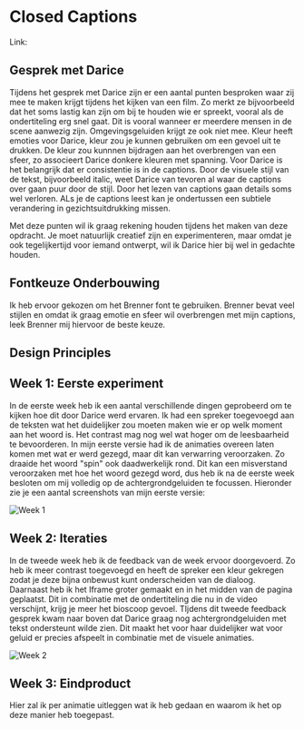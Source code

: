 # Closed Captions

Link:

## Gesprek met Darice

Tijdens het gesprek met Darice zijn er een aantal punten besproken waar zij mee te maken krijgt tijdens het kijken van een film. Zo merkt ze bijvoorbeeld dat het soms lastig kan zijn om bij te houden wie er spreekt, vooral als de ondertiteling erg snel gaat. Dit is vooral wanneer er meerdere mensen in de scene aanwezig zijn. Omgevingsgeluiden krijgt ze ook niet mee. Kleur heeft emoties voor Darice, kleur zou je kunnen gebruiken om een gevoel uit te drukken. De kleur zou kunnnen bijdragen aan het overbrengen van een sfeer, zo associeert Darice donkere kleuren met spanning. Voor Darice is het belangrijk dat er consistentie is in de captions. Door de visuele stijl van de tekst, bijvoorbeeld italic, weet Darice van tevoren al waar de captions over gaan puur door de stijl. Door het lezen van captions gaan details soms wel verloren. ALs je de captions leest kan je ondertussen een subtiele verandering in gezichtsuitdrukking missen.

Met deze punten wil ik graag rekening houden tijdens het maken van deze opdracht. Je moet natuurlijk creatief zijn en experimenteren, maar omdat je ook tegelijkertijd voor iemand ontwerpt, wil ik Darice hier bij wel in gedachte houden.


## Fontkeuze Onderbouwing

Ik heb ervoor gekozen om het Brenner font te gebruiken. Brenner bevat veel stijlen en omdat ik graag emotie en sfeer wil overbrengen met mijn captions, leek Brenner mij hiervoor de beste keuze.


## Design Principles

## Week 1: Eerste experiment

In de eerste week heb ik een aantal verschillende dingen geprobeerd om te kijken hoe dit door Darice werd ervaren. Ik had een spreker toegevoegd aan de teksten wat het duidelijker zou moeten maken wie er op welk moment aan het woord is. Het contrast mag nog wel wat hoger om de leesbaarheid te bevoorderen. In mijn eerste versie had ik de animaties overeen laten komen met wat er werd gezegd, maar dit kan verwarring veroorzaken. Zo draaide het woord "spin" ook daadwerkelijk rond. Dit kan een misverstand veroorzaken met hoe het woord gezegd word, dus heb ik na de eerste week besloten om mij volledig op de achtergrondgeluiden te focussen. Hieronder zie je een aantal screenshots van mijn eerste versie:

![Week 1](https://user-images.githubusercontent.com/45418246/82219751-00389c00-991e-11ea-98a6-5b5896da268b.png)

## Week 2: Iteraties

In de tweede week heb ik de feedback van de week ervoor doorgevoerd. Zo heb ik meer contrast toegevoegd en heeft de spreker een kleur gekregen zodat je deze bijna onbewust kunt onderscheiden van de dialoog. Daarnaast heb ik het Iframe groter gemaakt en in het midden van de pagina geplaatst. Dit in combinatie met de ondertiteling die nu in de video verschijnt, krijg je meer het bioscoop gevoel. TIjdens dit tweede feedback gesprek kwam naar boven dat Darice graag nog achtergrondgeluiden met tekst ondersteunt wilde zien. Dit maakt het voor haar duidelijker wat voor geluid er precies afspeelt in combinatie met de visuele animaties.

![Week 2](https://user-images.githubusercontent.com/45418246/82929428-eaf9e800-9f83-11ea-8f7a-cd7e38fc3fec.png)

## Week 3: Eindproduct

Hier zal ik per animatie uitleggen wat ik heb gedaan en waarom ik het op deze manier heb toegepast.


